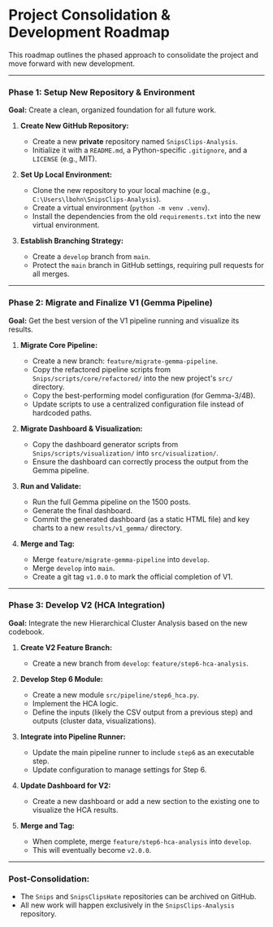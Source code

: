 # Project Consolidation & Development Roadmap

This roadmap outlines the phased approach to consolidate the project and move forward with new development.

---

### Phase 1: Setup New Repository & Environment

**Goal:** Create a clean, organized foundation for all future work.

1.  **Create New GitHub Repository:**
    *   Create a new **private** repository named `SnipsClips-Analysis`.
    *   Initialize it with a `README.md`, a Python-specific `.gitignore`, and a `LICENSE` (e.g., MIT).

2.  **Set Up Local Environment:**
    *   Clone the new repository to your local machine (e.g., `C:\Users\lbohn\SnipsClips-Analysis`).
    *   Create a virtual environment (`python -m venv .venv`).
    *   Install the dependencies from the old `requirements.txt` into the new virtual environment.

3.  **Establish Branching Strategy:**
    *   Create a `develop` branch from `main`.
    *   Protect the `main` branch in GitHub settings, requiring pull requests for all merges.

---

### Phase 2: Migrate and Finalize V1 (Gemma Pipeline)

**Goal:** Get the best version of the V1 pipeline running and visualize its results.

1.  **Migrate Core Pipeline:**
    *   Create a new branch: `feature/migrate-gemma-pipeline`.
    *   Copy the refactored pipeline scripts from `Snips/scripts/core/refactored/` into the new project's `src/` directory.
    *   Copy the best-performing model configuration (for Gemma-3/4B).
    *   Update scripts to use a centralized configuration file instead of hardcoded paths.

2.  **Migrate Dashboard & Visualization:**
    *   Copy the dashboard generator scripts from `Snips/scripts/visualization/` into `src/visualization/`.
    *   Ensure the dashboard can correctly process the output from the Gemma pipeline.

3.  **Run and Validate:**
    *   Run the full Gemma pipeline on the 1500 posts.
    *   Generate the final dashboard.
    *   Commit the generated dashboard (as a static HTML file) and key charts to a new `results/v1_gemma/` directory.

4.  **Merge and Tag:**
    *   Merge `feature/migrate-gemma-pipeline` into `develop`.
    *   Merge `develop` into `main`.
    *   Create a git tag `v1.0.0` to mark the official completion of V1.

---

### Phase 3: Develop V2 (HCA Integration)

**Goal:** Integrate the new Hierarchical Cluster Analysis based on the new codebook.

1.  **Create V2 Feature Branch:**
    *   Create a new branch from `develop`: `feature/step6-hca-analysis`.

2.  **Develop Step 6 Module:**
    *   Create a new module `src/pipeline/step6_hca.py`.
    *   Implement the HCA logic.
    *   Define the inputs (likely the CSV output from a previous step) and outputs (cluster data, visualizations).

3.  **Integrate into Pipeline Runner:**
    *   Update the main pipeline runner to include `step6` as an executable step.
    *   Update configuration to manage settings for Step 6.

4.  **Update Dashboard for V2:**
    *   Create a new dashboard or add a new section to the existing one to visualize the HCA results.

5.  **Merge and Tag:**
    *   When complete, merge `feature/step6-hca-analysis` into `develop`.
    *   This will eventually become `v2.0.0`.

---

### Post-Consolidation:

- The `Snips` and `SnipsClipsHate` repositories can be archived on GitHub.
- All new work will happen exclusively in the `SnipsClips-Analysis` repository. 